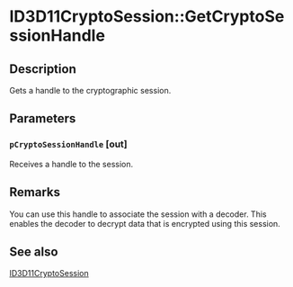 # ID3D11CryptoSession::GetCryptoSessionHandle

## Description

Gets a handle to the cryptographic session.

## Parameters

### `pCryptoSessionHandle` [out]

Receives a handle to the session.

## Remarks

You can use this handle to associate the session with a decoder. This enables the decoder to decrypt data that is encrypted using this session.

## See also

[ID3D11CryptoSession](https://learn.microsoft.com/windows/desktop/api/d3d11/nn-d3d11-id3d11cryptosession)